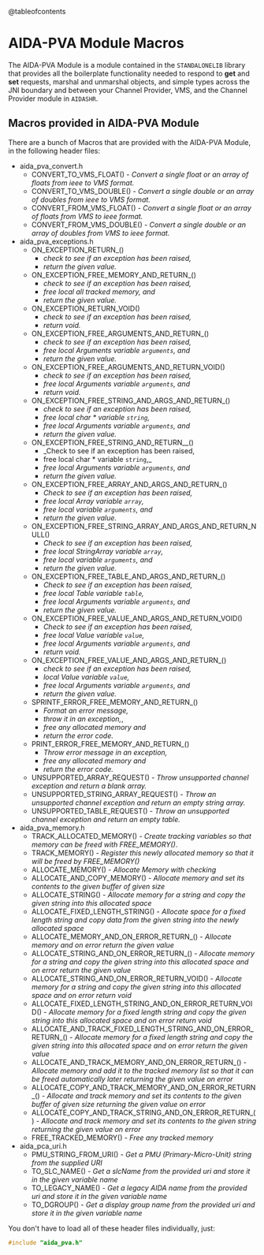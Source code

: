 @tableofcontents
# AIDA-PVA Module Macros

The AIDA-PVA Module is a module contained in the `STANDALONELIB` library that provides all the boilerplate
functionality needed to respond to **get** and **set** requests, marshal and unmarshal objects, and simple types across the
JNI boundary and between your Channel Provider, VMS, and the Channel Provider module in `AIDASHR`.

## Macros provided in AIDA-PVA Module
There are a bunch of Macros that are provided with the AIDA-PVA Module, in the following header files:
- aida_pva_convert.h
  - CONVERT_TO_VMS_FLOAT() - _Convert a single float or an array of floats from ieee to VMS format._
  - CONVERT_TO_VMS_DOUBLE() - _Convert a single double or an array of doubles from ieee to VMS format._
  - CONVERT_FROM_VMS_FLOAT() - _Convert a single float or an array of floats from VMS to ieee format._
  - CONVERT_FROM_VMS_DOUBLE() - _Convert a single double or an array of doubles from VMS to ieee format._
- aida_pva_exceptions.h
  - ON_EXCEPTION_RETURN_()
    - _check to see if an exception has been raised,_ 
    - _return the given value._
  - ON_EXCEPTION_FREE_MEMORY_AND_RETURN_()
    - _check to see if an exception has been raised,_ 
    - _free local all tracked memory, and_ 
    - _return the given value._
  - ON_EXCEPTION_RETURN_VOID()
    - _check to see if an exception has been raised,_ 
    - _return void._
  - ON_EXCEPTION_FREE_ARGUMENTS_AND_RETURN_()
    - _check to see if an exception has been raised,_ 
    - _free local Arguments variable `arguments`, and_ 
    - _return the given value._
  - ON_EXCEPTION_FREE_ARGUMENTS_AND_RETURN_VOID()
    - _check to see if an exception has been raised,_ 
    - _free local Arguments variable `arguments`, and_ 
    - _return void._
  - ON_EXCEPTION_FREE_STRING_AND_ARGS_AND_RETURN_() 
    - _check to see if an exception has been raised,_ 
    - _free local char * variable `string`,_ 
    - _free local Arguments variable `arguments`, and_ 
    - _return the given value._
  - ON_EXCEPTION_FREE_STRING_AND_RETURN__()
    - _Check to see if an exception has been raised, 
    - free local char * variable `string`,_ 
    - _free local Arguments variable `arguments`, and_ 
    - _return the given value._
  - ON_EXCEPTION_FREE_ARRAY_AND_ARGS_AND_RETURN_()
    - _Check to see if an exception has been raised,_ 
    - _free local Array variable `array`,_ 
    - _free local variable `arguments`, and_ 
    - _return the given value._
  - ON_EXCEPTION_FREE_STRING_ARRAY_AND_ARGS_AND_RETURN_NULL()
    - _Check to see if an exception has been raised,_ 
    - _free local StringArray variable `array`,_ 
    - _free local variable `arguments`, and_ 
    - _return the given value._
  - ON_EXCEPTION_FREE_TABLE_AND_ARGS_AND_RETURN_()
    - _Check to see if an exception has been raised,_ 
    - _free local Table variable `table`,_ 
    - _free local Arguments variable `arguments`, and_ 
    - _return the given value._
  - ON_EXCEPTION_FREE_VALUE_AND_ARGS_AND_RETURN_VOID()
    - _Check to see if an exception has been raised,_ 
    - _free local Value variable `value`,_ 
    - _free local Arguments variable `arguments`, and_ 
    - _return void._
  - ON_EXCEPTION_FREE_VALUE_AND_ARGS_AND_RETURN_()
    - _check to see if an exception has been raised,_ 
    - _local Value variable `value`,_ 
    - _free local Arguments variable `arguments`, and_ 
    - _return the given value._
  - SPRINTF_ERROR_FREE_MEMORY_AND_RETURN_()
    - _Format an error message,_ 
    - _throw it in an exception,_,
    - _free any allocated memory and_ 
    - _return the error code._
  - PRINT_ERROR_FREE_MEMORY_AND_RETURN_()
    - _Throw error message in an exception,_ 
    - _free any allocated memory and_ 
    - _return the error code._
  - UNSUPPORTED_ARRAY_REQUEST() - _Throw unsupported channel exception and return a blank array._
  - UNSUPPORTED_STRING_ARRAY_REQUEST() - _Throw an unsupported channel exception and return an empty string array._
  - UNSUPPORTED_TABLE_REQUEST() - _Throw an unsupported channel exception and return an empty table._
- aida_pva_memory.h
  - TRACK_ALLOCATED_MEMORY() - _Create tracking variables so that memory can be freed with FREE_MEMORY()_.
  - TRACK_MEMORY() - _Register this newly allocated memory so that it will be freed by FREE_MEMORY()_
  - ALLOCATE_MEMORY() - _Allocate Memory with checking_
  - ALLOCATE_AND_COPY_MEMORY() - _Allocate memory and set its contents to the given buffer of given size_
  - ALLOCATE_STRING() - _Allocate memory for a string and copy the given string into this allocated space_
  - ALLOCATE_FIXED_LENGTH_STRING() - _Allocate space for a fixed length string and copy data from the given string into the newly allocated space_
  - ALLOCATE_MEMORY_AND_ON_ERROR_RETURN_() - _Allocate memory and on error return the given value_
  - ALLOCATE_STRING_AND_ON_ERROR_RETURN_() - _Allocate memory for a string and copy the given string into this allocated space and on error return the given value_
  - ALLOCATE_STRING_AND_ON_ERROR_RETURN_VOID() - _Allocate memory for a string and copy the given string into this allocated space and on error return void_
  - ALLOCATE_FIXED_LENGTH_STRING_AND_ON_ERROR_RETURN_VOID() - _Allocate memory for a fixed length string and copy the given string into this allocated space and on error return void_
  - ALLOCATE_AND_TRACK_FIXED_LENGTH_STRING_AND_ON_ERROR_RETURN_() - _Allocate memory for a fixed length string and copy the given string into this allocated space and on error return the given value_
  - ALLOCATE_AND_TRACK_MEMORY_AND_ON_ERROR_RETURN_() - _Allocate memory and add it to the tracked memory list so that it can be freed automatically later returning the given value on error_
  - ALLOCATE_COPY_AND_TRACK_MEMORY_AND_ON_ERROR_RETURN_() - _Allocate and track memory and set its contents to the given buffer of given size returning the given value on error_
  - ALLOCATE_COPY_AND_TRACK_STRING_AND_ON_ERROR_RETURN_() - _Allocate and track memory and set its contents to the given string returning the given value on error_
  - FREE_TRACKED_MEMORY() - _Free any tracked memory_
- aida_pca_uri.h
  - PMU_STRING_FROM_URI() - _Get a PMU (Primary-Micro-Unit) string from the supplied URI_
  - TO_SLC_NAME() - _Get a slcName from the provided uri and store it in the given variable name_
  - TO_LEGACY_NAME() - _Get a legacy AIDA name from the provided uri and store it in the given variable name_
  - TO_DGROUP() - _Get a display group name from the provided uri and store it in the given variable name_

You don't have to load all of these header files individually, just:
```c
#include "aida_pva.h"
```
